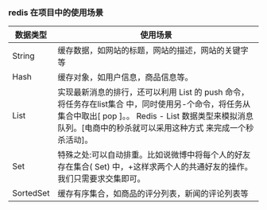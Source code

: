 ### redis 在项目中的使用场景

| 数据类型       | 	使用场景                      |
|------------|----------------------------|
| String     | 	缓存数据，如网站的标题，网站的描述，网站的关键字等 |
| Hash       | 	缓存对象，如用户信息，商品信息等。         |
| List       | 	实现最新消息的排行，还可以利用 List 的 push 命令，将任务存在list集合 中，同时使用另-个命令，将任务从集合中取出[ pop ]。。 Redis - List 数据类型来模拟消息队列。[电商中的秒杀就可以采用这种方式 来完成一个秒杀活动]。       |
| Set        | 特殊之处:可以自动排重。比如说微博中将每个人的好友存在集合( Set) 中，+这样求两个人的共通好友的操作。我们只需要求交集即可。   |
| SortedSet | 	缓存有序集合，如商品的评分列表，新闻的评论列表等  |
 
